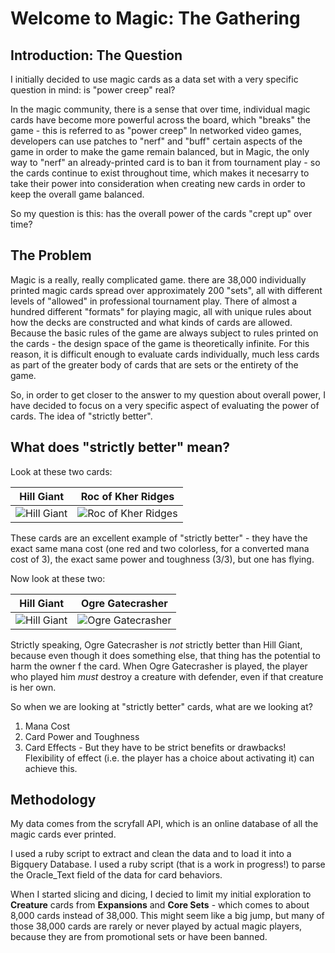 # Welcome to Magic: The Gathering

## Introduction: The Question

I initially decided to use magic cards as a data set with a very specific question in mind: is "power creep" real?

In the magic community, there is a sense that over time, individual magic cards have become more powerful across the board, which "breaks" the game - this is referred to as "power creep" In networked video games, developers can use patches to "nerf" and "buff" certain aspects of the game in order to make the game remain balanced, but in Magic, the only way to "nerf" an already-printed card is to ban it from tournament play - so the cards continue to exist throughout time, which makes it necesarry to take their power into consideration when creating new cards in order to keep the overall game balanced.

So my question is this: has the overall power of the cards "crept up" over time?

## The Problem

Magic is a really, really complicated game. there are 38,000 individually printed magic cards spread over approximately 200 "sets", all with different levels of "allowed" in professional tournament play. There of almost a hundred different "formats" for playing magic, all with unique rules about how the decks are constructed and what kinds of cards are allowed. Because the basic rules of the game are always subject to rules printed on the cards - the design space of the game is theoretically infinite. For this reason, it is difficult enough to evaluate cards individually, much less cards as part of the greater body of cards that are sets or the entirety of the game.

So, in order to get closer to the answer to my question about overall power, I have decided to focus on a very specific aspect of evaluating the power of cards. The idea of "strictly better".

## What does "strictly better" mean?

Look at these two cards:

Hill Giant | Roc of Kher Ridges
-|-
![Hill Giant](https://img.scryfall.com/cards/normal/en/dpa/47.jpg?1496785707) |![Roc of Kher Ridges](https://img.scryfall.com/cards/normal/en/2ed/171.jpg?1496793408)

These cards are an excellent example of "strictly better" - they have the exact same mana cost (one red and two colorless, for a converted mana cost of 3), the exact same power and toughness (3/3), but one has flying.

Now look at these two:

Hill Giant | Ogre Gatecrasher
-|-
![Hill Giant](https://img.scryfall.com/cards/normal/en/dpa/47.jpg?1496785707) |![Ogre Gatecrasher](https://img.scryfall.com/cards/normal/en/dis/67.jpg?1496454118)

Strictly speaking, Ogre Gatecrasher is _not_ strictly better than Hill Giant, because even though it does something else, that thing has the potential to harm the owner f the card. When Ogre Gatecrasher is played, the player who played him _must_ destroy a creature with defender, even if that creature is her own.

So when we are looking at "strictly better" cards, what are we looking at?
1. Mana Cost
2. Card Power and Toughness
3. Card Effects - But they have to be strict benefits or drawbacks! Flexibility of effect (i.e. the player has a choice about activating it) can achieve this.

## Methodology

My data comes from the scryfall API, which is an online database of all the magic cards ever printed.

I used a ruby script to extract and clean the data and to load it into a Bigquery Database. I used a ruby script (that is a work in progress!) to parse the Oracle_Text field of the data for card behaviors.

When I started slicing and dicing, I decied to limit my initial exploration to **Creature** cards from **Expansions** and **Core Sets** - which comes to about 8,000 cards instead of 38,000. This might seem like a big jump, but many of those 38,000 cards are rarely or never played by actual magic players, because they are from promotional sets or have been banned.
